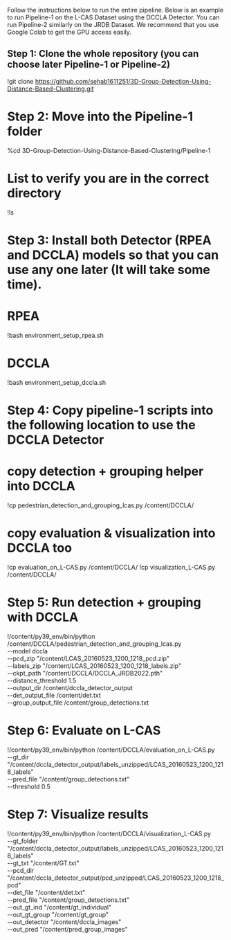 Follow the instructions below to run the entire pipeline. Below is an example to run Pipeline-1 on the L-CAS Dataset using the DCCLA Detector. You can run Pipeline-2 similarly on the JRDB Dataset. We recommend that you use Google Colab to get the GPU access easily.

## Step 1: Clone the whole repository (you can choose later Pipeline-1 or Pipeline-2)
!git clone https://github.com/sehab1611251/3D-Group-Detection-Using-Distance-Based-Clustering.git

# Step 2: Move into the Pipeline-1 folder 
%cd 3D-Group-Detection-Using-Distance-Based-Clustering/Pipeline-1
# List to verify you are in the correct directory
!ls

# Step 3: Install both Detector (RPEA and DCCLA) models so that you can use any one later (It will take some time).
# RPEA
!bash environment_setup_rpea.sh
# DCCLA
!bash environment_setup_dccla.sh

# Step 4: Copy pipeline‐1 scripts into the following location to use the DCCLA Detector
# copy detection + grouping helper into DCCLA
!cp pedestrian_detection_and_grouping_lcas.py /content/DCCLA/
# copy evaluation & visualization into DCCLA too
!cp evaluation_on_L-CAS.py /content/DCCLA/
!cp visualization_L-CAS.py /content/DCCLA/

# Step 5: Run detection + grouping with DCCLA
!/content/py39_env/bin/python /content/DCCLA/pedestrian_detection_and_grouping_lcas.py \
  --model dccla \
  --pcd_zip   "/content/LCAS_20160523_1200_1218_pcd.zip" \
  --labels_zip "/content/LCAS_20160523_1200_1218_labels.zip" \
  --ckpt_path  "/content/DCCLA/DCCLA_JRDB2022.pth" \
  --distance_threshold 1.5 \
  --output_dir        /content/dccla_detector_output \
  --det_output_file   /content/det.txt \
  --group_output_file /content/group_detections.txt

# Step 6: Evaluate on L-CAS
!/content/py39_env/bin/python /content/DCCLA/evaluation_on_L-CAS.py \
  --gt_dir    "/content/dccla_detector_output/labels_unzipped/LCAS_20160523_1200_1218_labels" \
  --pred_file "/content/group_detections.txt" \
  --threshold 0.5

# Step 7: Visualize results
!/content/py39_env/bin/python /content/DCCLA/visualization_L-CAS.py \
  --gt_folder "/content/dccla_detector_output/labels_unzipped/LCAS_20160523_1200_1218_labels" \
  --gt_txt    "/content/GT.txt" \
  --pcd_dir   "/content/dccla_detector_output/pcd_unzipped/LCAS_20160523_1200_1218_pcd" \
  --det_file  "/content/det.txt" \
  --pred_file "/content/group_detections.txt" \
  --out_gt_ind   "/content/gt_individual" \
  --out_gt_group "/content/gt_group" \
  --out_detector "/content/dccla_images" \
  --out_pred      "/content/pred_group_images"
